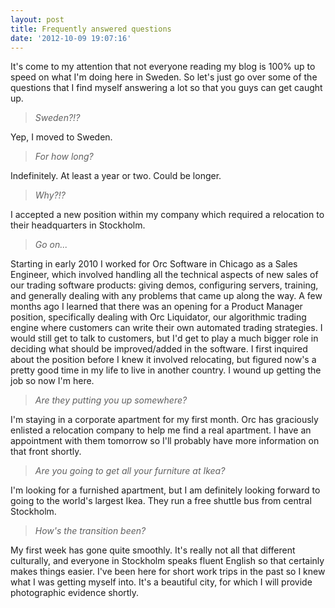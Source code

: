 ```yaml
---
layout: post
title: Frequently answered questions
date: '2012-10-09 19:07:16'
---
```



It's come to my attention that not everyone reading my blog is 100% up to speed on what I'm doing here in Sweden. So let's just go over some of the questions that I find myself answering a lot so that you guys can get caught up.

> *Sweden?!?*

Yep, I moved to Sweden.

> *For how long?*

Indefinitely. At least a year or two. Could be longer.

> *Why?!?*

I accepted a new position within my company which required a relocation to their headquarters in Stockholm.

> *Go on...*

Starting in early 2010 I worked for Orc Software in Chicago as a Sales Engineer, which involved handling all the technical aspects of new sales of our trading software products: giving demos, configuring servers, training, and generally dealing with any problems that came up along the way. A few months ago I learned that there was an opening for a Product Manager position, specifically dealing with Orc Liquidator, our algorithmic trading engine where customers can write their own automated trading strategies. I would still get to talk to customers, but I'd get to play a much bigger role in deciding what should be improved/added in the software. I first inquired about the position before I knew it involved relocating, but figured now's a pretty good time in my life to live in another country. I wound up getting the job so now I'm here.

> *Are they putting you up somewhere?*

I'm staying in a corporate apartment for my first month. Orc has graciously enlisted a relocation company to help me find a real apartment. I have an appointment with them tomorrow so I'll probably have more information on that front shortly.

> *Are you going to get all your furniture at Ikea?*

I'm looking for a furnished apartment, but I am definitely looking forward to going to the world's largest Ikea. They run a free shuttle bus from central Stockholm.

> *How's the transition been?*

My first week has gone quite smoothly. It's really not all that different culturally, and everyone in Stockholm speaks fluent English so that certainly makes things easier. I've been here for short work trips in the past so I knew what I was getting myself into. It's a beautiful city, for which I will provide photographic evidence shortly.


